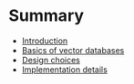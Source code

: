 # Summary

- [Introduction](./intro.md)
- [Basics of vector databases](./basics.md)
- [Design choices](./design_choices.md)
- [Implementation details](./implementation.md)

